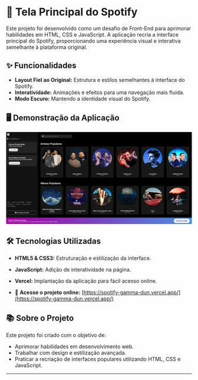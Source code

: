 # 🎵 Tela Principal do Spotify

Este projeto foi desenvolvido como um desafio de Front-End para aprimorar habilidades em HTML, CSS e JavaScript. A aplicação recria a interface principal do Spotify, proporcionando uma experiência visual e interativa semelhante à plataforma original.

## ✨ Funcionalidades

- **Layout Fiel ao Original:** Estrutura e estilos semelhantes à interface do Spotify.
- **Interatividade:** Animações e efeitos para uma navegação mais fluida.
- **Modo Escuro:** Mantendo a identidade visual do Spotify.

## 🖥️ Demonstração da Aplicação
![Capturar](img/spotify.jpg)

## 🛠️ Tecnologias Utilizadas

- **HTML5 & CSS3:** Estruturação e estilização da interface.
- **JavaScript:** Adição de interatividade na página.
- **Vercel:** Implantação da aplicação para fácil acesso online.

- 🔗 **Acesse o projeto online:** [https://spotify-gamma-dun.vercel.app/](https://spotify-gamma-dun.vercel.app/)  

## 📚 Sobre o Projeto

Este projeto foi criado com o objetivo de:

- Aprimorar habilidades em desenvolvimento web.
- Trabalhar com design e estilização avançada.
- Praticar a recriação de interfaces populares utilizando HTML, CSS e JavaScript.

---
